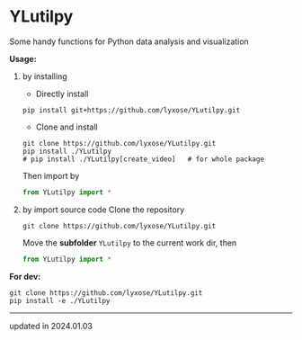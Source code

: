 # YLutilpy
Some handy functions for Python data analysis and visualization

**Usage:**
1. by installing
    - Directly install
    ```batch
    pip install git+https://github.com/lyxose/YLutilpy.git
    ```
    - Clone and install
    ```batch
    git clone https://github.com/lyxose/YLutilpy.git
    pip install ./YLutilpy
    # pip install ./YLutilpy[create_video]   # for whole package
    ```
    Then import by
    ```python
    from YLutilpy import *
    ```

2. by import source code
    Clone the repository
    ```batch
    git clone https://github.com/lyxose/YLutilpy.git
    ```
    Move the **subfolder** `YLutilpy` to the current work dir, then
    ```python
    from YLutilpy import *
    ```

**For dev:**

```batch
git clone https://github.com/lyxose/YLutilpy.git
pip install -e ./YLutilpy
```

-----------------    
updated in 2024.01.03
